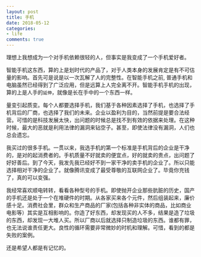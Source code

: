 ```yaml
---
layout: post
title: 手机
date: 2018-05-12
categories:
- life
comments: true
---
```


理想上我想成为一个对手机依赖很轻的人，但事实是我变成了一个手机爱好者。

智能手机这东西，算的上是划时代的产品了，对于人类本身的发展肯定是有不可估量的影响。首先可是说是以一次瓦解了人的完整性。在智能手机之前, 普通手机和电脑虽然已经得到了广泛应用，但是远算上人完全离不开。智能手机手机的出现，算的上是人手的`延伸`，就像是长在手中的一个东西一样。


量变引起质变。每个人都要选择手机，我们基于各种因素选择了手机，也选择了手机背后的厂商，也选择了我们的未来。企业以盈利为目的，当然前提是要合法经营。可惜的是科技发展太快，出问题的时候总是找不到有效的依据来处理。在这种时候，最大的恶就是利用法律的漏洞来钻空子。甚至，即使法律没有漏洞，人们也总会遗忘。

我买过的很多手机。一贯以来，我选手机的第一个标准是手机背后的企业是干净的，是对的起消费者的。手机质量不好就卖的便宜点，好的就卖的贵点，出问题了好好善后。到了今天，我发先我已经好不到一家干净的卖手机的企业了。所以只能选择相对干净的企业了。就像腾讯变成了最受尊敬的互联网企业了。毕竟你充钱了，真的可以变强。

我经常喜欢顺电转转，看看各种型号的手机。即使抛开企业那些肮脏的历史，国产的手机还是处于一个在堆硬件的时期。从各家买来各个元件，然后组装起来，廉价感十足。消费社会里，群众和生产商品的厂家(包括各种非实体的商品，比如商业电影等）其实是互相影响的。你造了好东西，却发现买的人不多，结果是造了垃圾的东西，却发现一大堆人买。所以厂商以后就选择只制造垃圾的东西。谁都有罪，也无法说谁责任更大。良性的循环需要非常微妙的时机和理解。可惜，看到的都是失败的案例。

还是希望人都是有记忆的。
